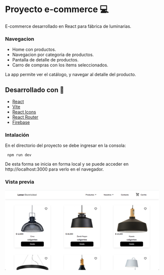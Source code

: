 # Proyecto e-commerce :computer:
E-commerce desarrollado en React para fábrica de luminarias.

### Navegacion
- Home con productos.
- Navegacion por categoria de productos.
- Pantalla de detalle de productos.
- Carro de compras con los items seleccionados.


La app permite ver el catálogo, y navegar al  detalle del producto.

## Desarrollado con :wrench:
- [React](https://es.reactjs.org/)
- [Vite](https://vitejs.dev/)
- [React Icons](https://react-icons.github.io/react-icons/)
- [React Router](https://reactrouter.com/)
- [Firebase](https://firebase.google.com/)

### Intalación

En el directorio del proyecto se debe ingresar en la consola:
```
 npm run dev
```
De esta forma se inicia en forma local y se puede acceder en http://localhost:3000 para verlo en el navegador.

### Vista previa

![](LemarElectricidad.png)
